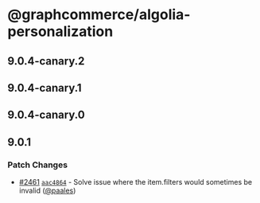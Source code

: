 # @graphcommerce/algolia-personalization

## 9.0.4-canary.2

## 9.0.4-canary.1

## 9.0.4-canary.0

## 9.0.1

### Patch Changes

- [#2461](https://github.com/graphcommerce-org/graphcommerce/pull/2461) [`aac4864`](https://github.com/graphcommerce-org/graphcommerce/commit/aac4864c191f3a0490373abdd52b5f1c460b56a3) - Solve issue where the item.filters would sometimes be invalid ([@paales](https://github.com/paales))
